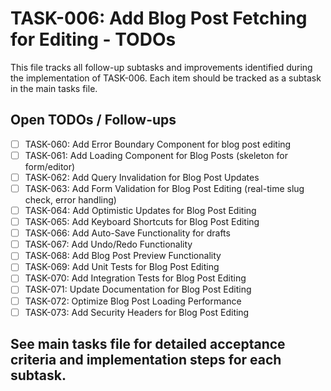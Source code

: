 # TASK-006: Add Blog Post Fetching for Editing - TODOs

This file tracks all follow-up subtasks and improvements identified during the implementation of TASK-006. Each item should be tracked as a subtask in the main tasks file.

## Open TODOs / Follow-ups

- [ ] TASK-060: Add Error Boundary Component for blog post editing
- [ ] TASK-061: Add Loading Component for Blog Posts (skeleton for form/editor)
- [ ] TASK-062: Add Query Invalidation for Blog Post Updates
- [ ] TASK-063: Add Form Validation for Blog Post Editing (real-time slug check, error handling)
- [ ] TASK-064: Add Optimistic Updates for Blog Post Editing
- [ ] TASK-065: Add Keyboard Shortcuts for Blog Post Editing
- [ ] TASK-066: Add Auto-Save Functionality for drafts
- [ ] TASK-067: Add Undo/Redo Functionality
- [ ] TASK-068: Add Blog Post Preview Functionality
- [ ] TASK-069: Add Unit Tests for Blog Post Editing
- [ ] TASK-070: Add Integration Tests for Blog Post Editing
- [ ] TASK-071: Update Documentation for Blog Post Editing
- [ ] TASK-072: Optimize Blog Post Loading Performance
- [ ] TASK-073: Add Security Headers for Blog Post Editing

## See main tasks file for detailed acceptance criteria and implementation steps for each subtask.
